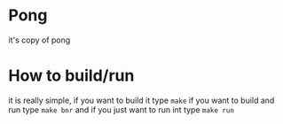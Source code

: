 # Pong
it's copy of pong

# How to build/run
it is really simple, if you want to build it type `make` 
if you want to build and run type `make bnr` 
and if you just want to run int type `make run`
